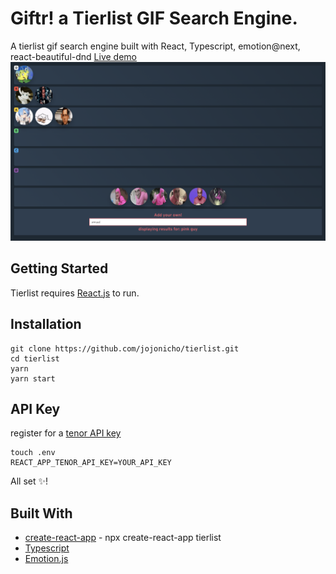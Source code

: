 # Giftr! a Tierlist GIF Search Engine.

A tierlist gif search engine built with React, Typescript, emotion@next, react-beautiful-dnd
[Live demo](https://tier.jojonicho.wtf)
![gif-tierlist](./src/static/tierlist.png)

## Getting Started

Tierlist requires [React.js](https://reactjs.org/) to run.

## Installation

```
git clone https://github.com/jojonicho/tierlist.git
cd tierlist
yarn
yarn start
```

## API Key

register for a [tenor API key](https://tenor.com/developer/keyregistration)

```
touch .env
REACT_APP_TENOR_API_KEY=YOUR_API_KEY
```

All set :sparkles:!

## Built With

- [create-react-app](https://github.com/facebook/create-react-app) - npx create-react-app tierlist
- [Typescript](https://www.typescriptlang.org/)
- [Emotion.js](https://emotion.sh/docs/ssr)
